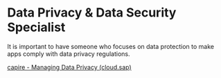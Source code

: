 # Data Privacy & Data Security Specialist

It is important to have someone who focuses on data protection to make apps comply with data privacy regulations.

[capire - Managing Data Privacy (cloud.sap)](https://cap.cloud.sap/docs/guides/data-privacy)
